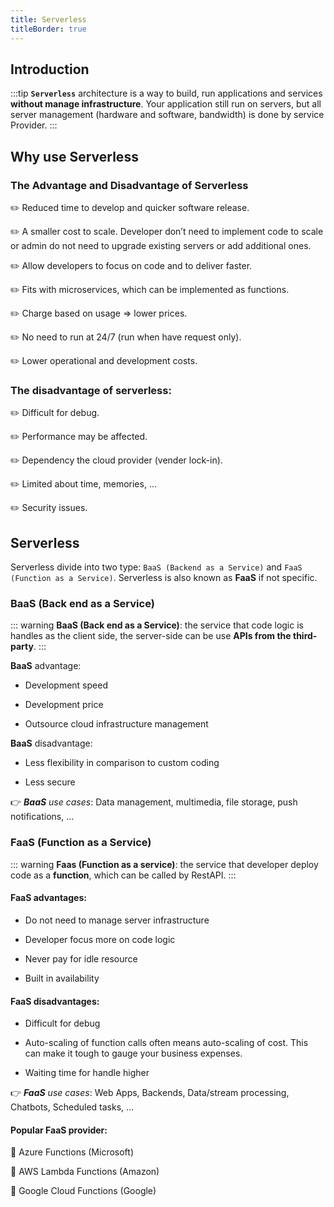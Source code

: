 ```yaml
---
title: Serverless
titleBorder: true
---
```


## Introduction

:::tip
**`Serverless`** architecture is a way to build, run applications and services **without manage infrastructure**. Your application still run on servers, but all server management (hardware and software, bandwidth) is done by service Provider.
:::

## Why use Serverless

### The Advantage and Disadvantage of Serverless

<!-- <table>
  <tr>
    <th style="width:300px;">
      Advantage
    </th>
    <th style="width:300px;">
      Disadvantage
    </th>
  </tr>
  <tr>
    <td>
      Reduced time to develop and quicker software release.
    </td>
    <td>
      Difficult for debug.
    </td>
  </tr>
  <tr>
  <td>
      A smaller cost to scale. Developer don’t need to implement code to scale or admin do not need to upgrade existing servers or add additional ones.
    </td>
    <td>
      Performance may be affected.
    </td>
  </tr>
  <tr>
    <td>
      Allow developers to focus on code and to deliver faster.
    </td>
    <td>
      Dependency the cloud provider (vender lock-in).
    </td>
  </tr>
  <tr>
    <td>
      Fits with microservices, which can be implemented as functions.
    </td>
    <td>
      Limited about time, memories, …
    </td>
  </tr>
  <tr>
    <td>
      Charge based on usage => lower prices.
    </td>
    <td>
      Security issues.
    </td>
  </tr>
  <tr>
    <td>
      No need to run at 24/7 (run when have request only).
    </td>
    <td></td>
  </tr>
  <tr>
    <td>
      Lower operational and development costs.
    </td>
    <td></td>
  </tr>
</table> -->

:pencil2:	Reduced time to develop and quicker software release.

:pencil2: A smaller cost to scale. Developer don’t need to implement code to scale or admin do not need to upgrade existing servers or add additional ones.

:pencil2:	Allow developers to focus on code and to deliver faster.

:pencil2:	Fits with microservices, which can be implemented as functions.

:pencil2:	Charge based on usage => lower prices.

:pencil2: No need to run at 24/7 (run when have request only).

:pencil2: Lower operational and development costs.

### The disadvantage of serverless:

:pencil2: Difficult for debug.

:pencil2: Performance may be affected.

:pencil2: Dependency the cloud provider (vender lock-in).

:pencil2: Limited about time, memories, …

:pencil2: Security issues.

## Serverless

Serverless divide into two type: `BaaS (Backend as a Service)` and `FaaS (Function as a Service)`. Serverless is also known as **FaaS** if not specific.

### BaaS (Back end as a Service)

::: warning
**BaaS (Back end as a Service)**: the service that code logic is handles as the client side, the server-side can be use **APIs from the third-party**.
:::

**BaaS** advantage:

*	Development speed

* Development price

* Outsource cloud infrastructure management

**BaaS** disadvantage:

* Less flexibility in comparison to custom coding

* Less secure

:point_right: ***BaaS** use cases*: Data management, multimedia, file storage, push notifications, …

### FaaS (Function as a Service)

::: warning
**Faas (Function as a service)**: the service that developer deploy code as a **function**, which can be called by RestAPI.
:::

#### FaaS advantages: 

* Do not need to manage server infrastructure

* Developer focus more on code logic

* Never pay for idle resource

* Built in availability

#### FaaS disadvantages:

* Difficult for debug

* Auto-scaling of function calls often means auto-scaling of cost. This can make it tough to gauge your business expenses.

* Waiting time for handle higher

:point_right: ***FaaS** use cases*: Web Apps, Backends, Data/stream processing, Chatbots, Scheduled tasks, …

#### Popular FaaS provider:

:small_orange_diamond: Azure Functions (Microsoft)

:small_orange_diamond: AWS Lambda Functions (Amazon)

:small_orange_diamond: Google Cloud Functions (Google)


